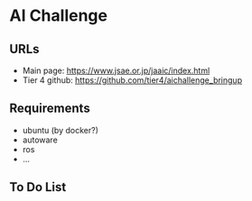 # AI Challenge

## URLs

* Main page:
  https://www.jsae.or.jp/jaaic/index.html
* Tier 4 github:
  https://github.com/tier4/aichallenge_bringup
  
## Requirements

* ubuntu (by docker?)
* autoware
* ros
* ...

## To Do List

